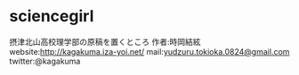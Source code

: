 # sciencegirl
摂津北山高校理学部の原稿を置くところ
作者:時岡結絃
website:http://kagakuma.iza-yoi.net/
mail:yudzuru.tokioka.0824@gmail.com
twitter:@kagakuma

